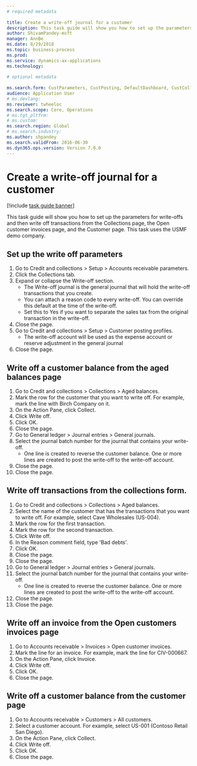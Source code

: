 ```yaml
--- 
# required metadata 
 
title: Create a write-off journal for a customer
description: This task guide will show you how to set up the parameters for write-offs and then write off transactions from the Collections page, the Open customer invoices page, and the Customer page. 
author: ShivamPandey-msft
manager: AnnBe 
ms.date: 8/29/2018
ms.topic: business-process 
ms.prod:  
ms.service: dynamics-ax-applications 
ms.technology:  
 
# optional metadata 
 
ms.search.form: CustParameters, CustPosting, DefaultDashboard, CustCollectionsPoolsListPage, CustWriteOff, LedgerJournalTable, LedgerJournalTransDaily, CustCollections, CustOpenInvoicesListPage, CustTable   
audience: Application User 
# ms.devlang:  
ms.reviewer: twheeloc
ms.search.scope: Core, Operations 
# ms.tgt_pltfrm:  
# ms.custom:  
ms.search.region: Global
# ms.search.industry: 
ms.author: shpandey
ms.search.validFrom: 2016-06-30 
ms.dyn365.ops.version: Version 7.0.0 
---
```

# Create a write-off journal for a customer

[!include [task guide banner](../../includes/task-guide-banner.md)]

This task guide will show you how to set up the parameters for write-offs and then write off transactions from the Collections page, the Open customer invoices page, and the Customer page. This task uses the USMF demo company.


## Set up the write off parameters
1. Go to Credit and collections > Setup > Accounts receivable parameters.
2. Click the Collections tab.
3. Expand or collapse the Write-off section.
    * The Write-off journal is the general journal that will hold the write-off transactions that you create.  
    * You can attach a reason code to every write-off. You can override this default at the time of the write-off.  
    * Set this to Yes if you want to separate the sales tax from the original transaction in the write-off.  
4. Close the page.
5. Go to Credit and collections > Setup > Customer posting profiles.
    * The write-off account will be used as the expense account or reserve adjustment in the general journal   
6. Close the page.

## Write off a customer balance from the aged balances page
1. Go to Credit and collections > Collections > Aged balances.
2. Mark the row for the customer that you want to write off. For example, mark the line with Birch Company on it.
3. On the Action Pane, click Collect.
4. Click Write off.
5. Click OK.
6. Close the page.
7. Go to General ledger > Journal entries > General journals.
8. Select the journal batch number for the journal that contains your write-off.
    * One line is created to reverse the customer balance. One or more lines are created to post the write-off to the write-off account.  
9. Close the page.
10. Close the page.

## Write off transactions from the collections form.
1. Go to Credit and collections > Collections > Aged balances.
2. Select the name of the customer that has the transactions that you want to write off. For example, select Cave Wholesales (US-004).
3. Mark the row for the first transaction.
4. Mark the row for the second transaction.
5. Click Write off.
6. In the Reason comment field, type 'Bad debts'.
7. Click OK.
8. Close the page.
9. Close the page.
10. Go to General ledger > Journal entries > General journals.
11. Select the journal batch number for the journal that contains your write-off.
    * One line is created to reverse the customer balance. One or more lines are created to post the write-off to the write-off account.  
12. Close the page.
13. Close the page.

## Write off an invoice from the Open customers invoices page
1. Go to Accounts receivable > Invoices > Open customer invoices.
2. Mark the line for an invoice. For example, mark the line for CIV-000667.
3. On the Action Pane, click Invoice.
4. Click Write off.
5. Click OK.
6. Close the page.

## Write off a customer balance from the customer page
1. Go to Accounts receivable > Customers > All customers.
2. Select a customer account. For example, select US-001 (Contoso Retail San Diego).
3. On the Action Pane, click Collect.
4. Click Write off.
5. Click OK.
6. Close the page.

